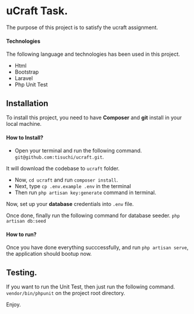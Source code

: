 # uCraft Task. 
The purpose of this project is to satisfy the ucraft assignment. 

#### Technologies
The following language and technologies has been used in this project. 
- Html 
- Bootstrap
- Laravel
- Php Unit Test

## Installation
To install this project, you need to have **Composer** and **git** install in your local machine.

#### How to Install?
- Open your terminal and run the following command. 
`git@github.com:tisuchi/ucraft.git`.

It will download the codebase to `ucraft` folder. 
- Now, `cd ucraft` and run `composer install`.
- Next, type `cp .env.example .env` in the terminal
- Then run `php artisan key:generate` command in terminal.

Now, set up your **database** credentials into `.env` file. 

Once done, finally run the following command for database seeder.
`php artisan db:seed` 

#### How to run?
Once you have done everything succcessfully, and run `php artisan serve`, the application should bootup now. 

## Testing. 
If you want to run the Unit Test, then just run the following command. 
`vendor/bin/phpunit` on the project root directory.

Enjoy.  
